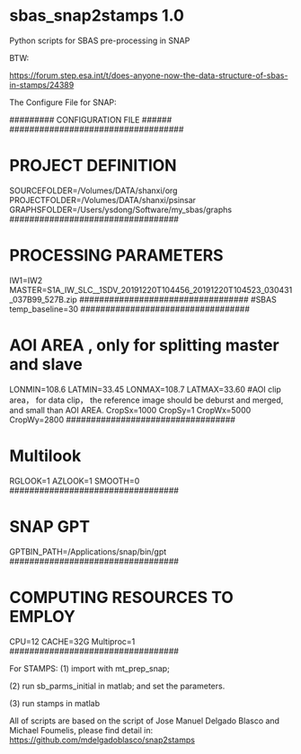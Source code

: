 # sbas_snap2stamps 1.0 

Python scripts for SBAS pre-processing in SNAP




BTW:

https://forum.step.esa.int/t/does-anyone-now-the-data-structure-of-sbas-in-stamps/24389

The Configure File for SNAP:

######### CONFIGURATION FILE ######
###################################
# PROJECT DEFINITION
SOURCEFOLDER=/Volumes/DATA/shanxi/org
PROJECTFOLDER=/Volumes/DATA/shanxi/psinsar
GRAPHSFOLDER=/Users/ysdong/Software/my_sbas/graphs
##################################
# PROCESSING PARAMETERS
IW1=IW2
MASTER=S1A_IW_SLC__1SDV_20191220T104456_20191220T104523_030431_037B99_527B.zip
##################################
#SBAS 
temp_baseline=30
##################################
# AOI AREA , only for splitting master and slave
LONMIN=108.6
LATMIN=33.45
LONMAX=108.7
LATMAX=33.60
#AOI clip area， for data clip， the reference image should be deburst and merged, and small than AOI AREA.
CropSx=1000
CropSy=1
CropWx=5000
CropWy=2800
##################################
# Multilook 
RGLOOK=1
AZLOOK=1
SMOOTH=0
##################################
# SNAP GPT 
GPTBIN_PATH=/Applications/snap/bin/gpt
##################################
# COMPUTING RESOURCES TO EMPLOY
CPU=12
CACHE=32G
Multiproc=1
##################################


For STAMPS: 
(1) import with mt_prep_snap;

(2) run sb_parms_initial in matlab; and set the parameters. 

(3) run stamps in matlab

All of scripts are based on the script of Jose Manuel Delgado Blasco and Michael Foumelis, please find detail in: https://github.com/mdelgadoblasco/snap2stamps



